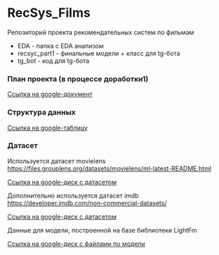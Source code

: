 # RecSys_Films
Репозиторий проекта рекомендательных систем по фильмам

- EDA - папка с EDA анализом
- recsyc_part1 - финальные модели + класс для tg-бота
- tg_bot - код для tg-бота

### План проекта (в процессе доработки1)
[Ссылка на google-документ](https://docs.google.com/document/d/1ErzQ7lf4dIpijgG4vmwcGSvy3dYz9V8db09wqW16Frw/edit?usp=sharing)


### Структура данных
[Ссылка на google-таблицу](https://docs.google.com/spreadsheets/d/1feZpmxxlIWfJ4-VrLrBzTngBFMFNwXb2b1ocfvsFezI/edit?usp=sharing)

### Датасет
Используется датасет movielens https://files.grouplens.org/datasets/movielens/ml-latest-README.html

[Ссылка на google-диск с датасетом](https://drive.google.com/file/d/1cOOnSeXrYxYDrmAySUNxFiFlOMzczJD2/view?usp=sharing)

Дополнительно используется датасет imdb https://developer.imdb.com/non-commercial-datasets/

[Ссылка на google-диск с датасетом](https://drive.google.com/file/d/1JSpzTZKUJVA3HwO7b1E80ld6dPwUoNB3/view?usp=sharing)

Данные для модели, построенной на базе библиотеки LightFm

[Ссылка на google-диск с файлами по модели](https://drive.google.com/drive/folders/1hIhQTeSNQ3oCJTboDrya0sFCFuPmKKmq?usp=sharing)

